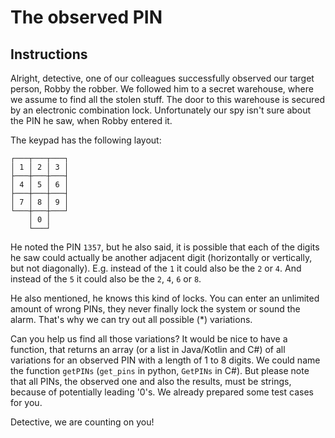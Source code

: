 # The observed PIN

## Instructions
Alright, detective, one of our colleagues successfully observed our target person, Robby the robber.
We followed him to a secret warehouse, where we assume to find all the stolen stuff. 
The door to this warehouse is secured by an electronic combination lock. 
Unfortunately our spy isn't sure about the PIN he saw, when Robby entered it.

The keypad has the following layout:
```
┌───┬───┬───┐
│ 1 │ 2 │ 3 │
├───┼───┼───┤
│ 4 │ 5 │ 6 │
├───┼───┼───┤
│ 7 │ 8 │ 9 │
└───┼───┼───┘
    │ 0 │
    └───┘
```
He noted the PIN ``1357``, but he also said, it is possible that each of the digits he saw could actually 
be another adjacent digit (horizontally or vertically, but not diagonally). 
E.g. instead of the ``1`` it could also be the ``2`` or ``4``. And instead of the ``5`` it could also
be the ``2``, ``4``, ``6`` or ``8``.

He also mentioned, he knows this kind of locks. You can enter an unlimited amount of wrong PINs, 
they never finally lock the system or sound the alarm. That's why we can try out all possible (*) variations.

Can you help us find all those variations? 
It would be nice to have a function, that returns an array (or a list in Java/Kotlin and C#) of all variations
for an observed PIN with a length of 1 to 8 digits. We could name the function ``getPINs`` 
(``get_pins`` in python, ``GetPINs`` in C#). But please note that all PINs, 
the observed one and also the results, must be strings, because of potentially leading '0's. 
We already prepared some test cases for you.

Detective, we are counting on you!